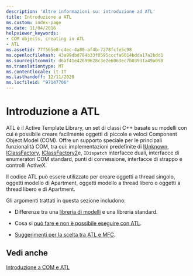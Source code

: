 ```yaml
---
description: 'Altre informazioni su: introduzione ad ATL'
title: Introduzione a ATL
ms.custom: index-page
ms.date: 11/04/2016
helpviewer_keywords:
- COM objects, creating in ATL
- ATL
ms.assetid: 77f565e8-c4ec-4a80-af4b-7278fcfe5c98
ms.openlocfilehash: 43a99dbd784b33f0595cccfa6014bdda17a2bdd1
ms.sourcegitcommit: d6af41e42699628c3e2e6063ec7b03931a49a098
ms.translationtype: MT
ms.contentlocale: it-IT
ms.lasthandoff: 12/11/2020
ms.locfileid: "97147706"
---
```

# <a name="introduction-to-atl"></a>Introduzione a ATL

ATL è il Active Template Library, un set di classi C++ basate su modelli con cui è possibile creare facilmente oggetti di piccole e veloci Component Object Model (COM). Offre un supporto speciale per le principali funzionalità COM, tra cui: implementazioni predefinite di [IUnknown](/windows/win32/api/unknwn/nn-unknwn-iunknown), [IClassFactory](/windows/win32/api/unknwnbase/nn-unknwnbase-iclassfactory), [IClassFactory2](/windows/win32/api/ocidl/nn-ocidl-iclassfactory2)e, `IDispatch` interfacce duali, interfacce di enumeratori COM standard, punti di connessione, interfacce di strappo e controlli ActiveX.

Il codice ATL può essere utilizzato per creare oggetti a thread singolo, oggetti modello di Apartment, oggetti modello a thread libero o oggetti a thread libero e di Apartment.

Gli argomenti trattati in questa sezione includono:

- Differenze tra una [libreria di modelli](../atl/using-a-template-library.md) e una libreria standard.

- Cosa si [può fare e non è possibile eseguire con ATL](../atl/scope-of-atl.md).

- [Suggerimenti per la scelta tra ATL e MFC](../atl/recommendations-for-choosing-between-atl-and-mfc.md).

## <a name="see-also"></a>Vedi anche

[Introduzione a COM e ATL](../atl/introduction-to-com-and-atl.md)
